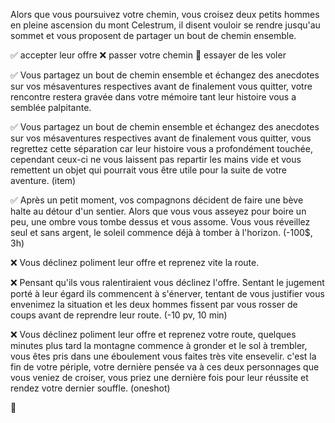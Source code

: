 
Alors que vous poursuivez votre chemin, vous croisez deux petits hommes en pleine ascension du mont Celestrum, il disent vouloir se rendre jusqu'au sommet et vous proposent de partager un bout de chemin ensemble.

✅ accepter leur offre
❌ passer votre chemin
💸 essayer de les voler

✅ Vous partagez un bout de chemin ensemble et échangez des anecdotes sur vos mésaventures respectives avant de finalement vous quitter, votre rencontre restera gravée dans votre mémoire tant leur histoire vous a semblée palpitante.

✅ Vous partagez un bout de chemin ensemble et échangez des anecdotes sur vos mésaventures respectives avant de finalement vous quitter, vous regrettez cette séparation car leur histoire vous a profondément touchée, cependant ceux-ci ne vous laissent pas repartir les mains vide et vous remettent un objet qui pourrait vous être utile pour la suite de votre aventure. (item)

✅ Après un petit moment, vos compagnons décident de faire une bève halte au détour d'un sentier. Alors que vous vous asseyez pour boire un peu, une ombre vous tombe dessus et vous assome. Vous vous réveillez seul et sans argent, le soleil commence déjà à tomber à l'horizon. (-100$, 3h)

❌ Vous déclinez poliment leur offre et reprenez vite la route.

❌ Pensant qu'ils vous ralentiraient vous déclinez l'offre. Sentant le jugement porté à leur égard ils commencent à s'énerver, tentant de vous justifier vous envenimez la situation et les deux hommes fissent par vous rosser de coups avant de reprendre leur route. (-10 pv, 10 min)

❌ Vous déclinez poliment leur offre et reprenez votre route, quelques minutes plus tard la montagne commence à gronder et le sol à trembler, vous êtes pris dans une éboulement vous faites très vite ensevelir. c'est la fin de votre périple, votre dernière pensée va à ces deux personnages que vous veniez de croiser, vous priez une dernière fois pour leur réussite et rendez votre dernier souffle. (oneshot)

💸
